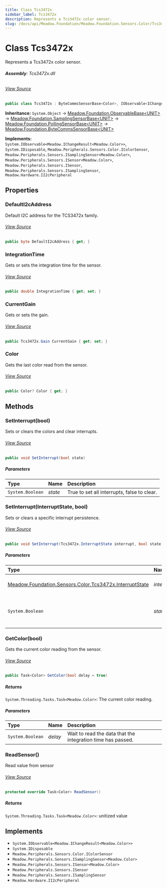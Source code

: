 ```yaml
---
title: Class Tcs3472x
sidebar_label: Tcs3472x
description: Represents a Tcs3472x color sensor.
slug: /docs/api/Meadow.Foundation/Meadow.Foundation.Sensors.Color/Tcs3472x
---
```

# Class Tcs3472x
Represents a Tcs3472x color sensor.

###### **Assembly**: Tcs3472x.dll
###### [View Source](https://github.com/WildernessLabs/Meadow.Foundation.git/blob/develop/Source/Meadow.Foundation.Peripherals/Sensors.Color.Tcs3472x/Driver/Tcs3472x.Registers.cs#L3)
```csharp title="Declaration"
public class Tcs3472x : ByteCommsSensorBase<Color>, IObservable<IChangeResult<Color>>, IDisposable, IColorSensor, ISamplingSensor<Color>, ISensor<Color>, ISensor, ISamplingSensor, II2cPeripheral
```
**Inheritance:** `System.Object` -> [Meadow.Foundation.ObservableBase&lt;UNIT&gt;](../Meadow.Foundation/ObservableBase`UNIT`) -> [Meadow.Foundation.SamplingSensorBase&lt;UNIT&gt;](../Meadow.Foundation/SamplingSensorBase`UNIT`) -> [Meadow.Foundation.PollingSensorBase&lt;UNIT&gt;](../Meadow.Foundation/PollingSensorBase`UNIT`) -> [Meadow.Foundation.ByteCommsSensorBase&lt;UNIT&gt;](../Meadow.Foundation/ByteCommsSensorBase`UNIT`)

**Implements:**  
`System.IObservable<Meadow.IChangeResult<Meadow.Color>>`, `System.IDisposable`, `Meadow.Peripherals.Sensors.Color.IColorSensor`, `Meadow.Peripherals.Sensors.ISamplingSensor<Meadow.Color>`, `Meadow.Peripherals.Sensors.ISensor<Meadow.Color>`, `Meadow.Peripherals.Sensors.ISensor`, `Meadow.Peripherals.Sensors.ISamplingSensor`, `Meadow.Hardware.II2cPeripheral`

## Properties
### DefaultI2cAddress
Default I2C address for the TCS3472x family.
###### [View Source](https://github.com/WildernessLabs/Meadow.Foundation.git/blob/develop/Source/Meadow.Foundation.Peripherals/Sensors.Color.Tcs3472x/Driver/Tcs3472x.cs#L17)
```csharp title="Declaration"
public byte DefaultI2cAddress { get; }
```
### IntegrationTime
Gets or sets the integration time for the sensor.
###### [View Source](https://github.com/WildernessLabs/Meadow.Foundation.git/blob/develop/Source/Meadow.Foundation.Peripherals/Sensors.Color.Tcs3472x/Driver/Tcs3472x.cs#L22)
```csharp title="Declaration"
public double IntegrationTime { get; set; }
```
### CurrentGain
Gets or sets the gain.
###### [View Source](https://github.com/WildernessLabs/Meadow.Foundation.git/blob/develop/Source/Meadow.Foundation.Peripherals/Sensors.Color.Tcs3472x/Driver/Tcs3472x.cs#L35)
```csharp title="Declaration"
public Tcs3472x.Gain CurrentGain { get; set; }
```
### Color
Gets the last color read from the sensor.
###### [View Source](https://github.com/WildernessLabs/Meadow.Foundation.git/blob/develop/Source/Meadow.Foundation.Peripherals/Sensors.Color.Tcs3472x/Driver/Tcs3472x.cs#L48)
```csharp title="Declaration"
public Color? Color { get; }
```
## Methods
### SetInterrupt(bool)
Sets or clears the colors and clear interrupts.
###### [View Source](https://github.com/WildernessLabs/Meadow.Foundation.git/blob/develop/Source/Meadow.Foundation.Peripherals/Sensors.Color.Tcs3472x/Driver/Tcs3472x.cs#L131)
```csharp title="Declaration"
public void SetInterrupt(bool state)
```

##### Parameters

| Type | Name | Description |
|:--- |:--- |:--- |
| `System.Boolean` | *state* | True to set all interrupts, false to clear. |

### SetInterrupt(InterruptState, bool)
Sets or clears a specific interrupt persistence.
###### [View Source](https://github.com/WildernessLabs/Meadow.Foundation.git/blob/develop/Source/Meadow.Foundation.Peripherals/Sensors.Color.Tcs3472x/Driver/Tcs3472x.cs#L141)
```csharp title="Declaration"
public void SetInterrupt(Tcs3472x.InterruptState interrupt, bool state)
```

##### Parameters

| Type | Name | Description |
|:--- |:--- |:--- |
| [Meadow.Foundation.Sensors.Color.Tcs3472x.InterruptState](../Meadow.Foundation.Sensors.Color/Tcs3472x.InterruptState) | *interrupt* | The persistence cycles. |
| `System.Boolean` | *state* | True to set the interrupt, false to clear. |

### GetColor(bool)
Gets the current color reading from the sensor.
###### [View Source](https://github.com/WildernessLabs/Meadow.Foundation.git/blob/develop/Source/Meadow.Foundation.Peripherals/Sensors.Color.Tcs3472x/Driver/Tcs3472x.cs#L156)
```csharp title="Declaration"
public Task<Color> GetColor(bool delay = true)
```

##### Returns

`System.Threading.Tasks.Task<Meadow.Color>`: The current color reading.
##### Parameters

| Type | Name | Description |
|:--- |:--- |:--- |
| `System.Boolean` | *delay* | Wait to read the data that the integration time has passed. |

### ReadSensor()
Read value from sensor
###### [View Source](https://github.com/WildernessLabs/Meadow.Foundation.git/blob/develop/Source/Meadow.Foundation.Peripherals/Sensors.Color.Tcs3472x/Driver/Tcs3472x.cs#L183)
```csharp title="Declaration"
protected override Task<Color> ReadSensor()
```

##### Returns

`System.Threading.Tasks.Task<Meadow.Color>`: unitized value
## Implements

* `System.IObservable<Meadow.IChangeResult<Meadow.Color>>`
* `System.IDisposable`
* `Meadow.Peripherals.Sensors.Color.IColorSensor`
* `Meadow.Peripherals.Sensors.ISamplingSensor<Meadow.Color>`
* `Meadow.Peripherals.Sensors.ISensor<Meadow.Color>`
* `Meadow.Peripherals.Sensors.ISensor`
* `Meadow.Peripherals.Sensors.ISamplingSensor`
* `Meadow.Hardware.II2cPeripheral`
